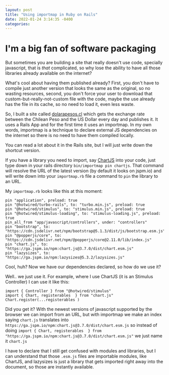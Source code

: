 ```yaml
---
layout: post
title: "Using importmap in Ruby on Rails"
date: 2022-01-24 3:14:35 -0400
categories:
---
```


# I'm a big fan of software packaging

But sometimes you are building a site that really doesn't use code, specially javascript,
that is *that* complicated, so why lose the ability to have all those libraries already 
available on the internet?

What's cool about having them published already? First, you don't have to compile just another 
version that looks the same as the original, so no wasting resources, second, you don't force 
your user to download that custom-but-really-not-custom file with the code, maybe the use already 
has the file in its cache, so no need to load it, even less waste.

So, I built a site called [dolarapesos.cl](https://dolarapesos.cl) which gets the exchange rate between 
the Chilean Peso and the US Dollar every day and publishes it. It uses a Rails App and for the first time 
it uses an importmap. In my own words, importmap is a technique to declare external JS dependencies on the 
internet so there is no need to have them compiled locally.

You can read a lot about it in the Rails site, but I will just write down the shortcut version.

If you have a library you need to import, say [ChartJS](https://www.chartjs.org/) into your code, just type 
down in your rails directory `bin/importmap pin chartjs`. That command will resolve the URL of the latest version 
(by default it looks on jspm.io) and will write down into your `importmap.rb` file a command to `pin` the library
to an URL.

My `importmap.rb` looks like this at this moment:

    pin "application", preload: true
    pin "@hotwired/turbo-rails", to: "turbo.min.js", preload: true
    pin "@hotwired/stimulus", to: "stimulus.min.js", preload: true
    pin "@hotwired/stimulus-loading", to: "stimulus-loading.js", preload: true
    pin_all_from "app/javascript/controllers", under: "controllers"
    pin "bootstrap", to: "https://cdn.jsdelivr.net/npm/bootstrap@5.1.3/dist/js/bootstrap.esm.js"
    pin "@popperjs/core", to: "https://cdn.jsdelivr.net/npm/@popperjs/core@2.11.0/lib/index.js"
    pin "chart.js", to: "https://ga.jspm.io/npm:chart.js@3.7.0/dist/chart.esm.js"
    pin "lazysizes", to: "https://ga.jspm.io/npm:lazysizes@5.3.2/lazysizes.js"

Cool, huh? Now we have our dependencies declared, so how do we use it?

Well.. we just use it. For example, where I use ChartJS (it is an Stimulus Controller) I can use it like this:

    import { Controller } from "@hotwired/stimulus"
    import { Chart, registerables  } from "chart.js"
    Chart.register(...registerables )

Did you get it? With the newest versions of javascript supported by the browser we can import from an URL, but with importmap 
we make an index saying `chart.js` translates into `https://ga.jspm.io/npm:chart.js@3.7.0/dist/chart.esm.js` so instead of doing
`import { Chart, registerables  } from "https://ga.jspm.io/npm:chart.js@3.7.0/dist/chart.esm.js"` we just name it `chart.js`

I have to declare that I still get confused with modules and libraries, but I can understand that those `.esm.js` files are importable 
modules, like ChartJS, and lazysizes is just a library that gets imported right away into the document, so those are instantly available.


